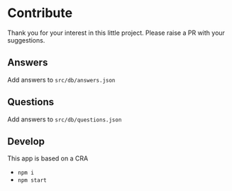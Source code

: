# Contribute

Thank you for your interest in this little project. Please raise a PR with your suggestions.

## Answers

Add answers to `src/db/answers.json`

## Questions

Add answers to `src/db/questions.json`

## Develop

This app is based on a CRA

- `npm i`
- `npm start`
